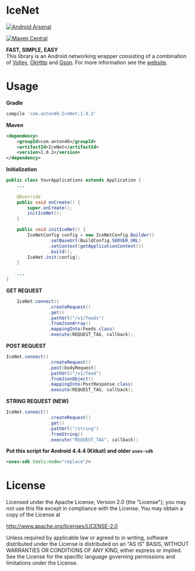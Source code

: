 IceNet
======
[![Android Arsenal](https://img.shields.io/badge/Android%20Arsenal-IceNet-brightgreen.svg?style=flat)](https://android-arsenal.com/details/1/1054)

[![Maven Central](https://maven-badges.herokuapp.com/maven-central/com.anton46/IceNet/badge.svg?style=flat)](https://maven-badges.herokuapp.com/maven-central/cz.jirutka.rsql/rsql-parser)

**FAST, SIMPLE, EASY**  
This library is an Android networking wrapper consisting of a combination of [Volley](https://github.com/mcxiaoke/android-volley), [OkHttp](https://github.com/square/okhttp) and [Gson](https://code.google.com/p/google-gson/). For more information see the [website](http://anton46.com/icenet-fast-simple-and-easy-networking-for-android/).



Usage
=====

**Gradle**
```gradle
compile 'com.anton46:IceNet:1.0.2'
````
**Maven**
```xml
<dependency>
    <groupId>com.anton46</groupId>
    <artifactId>IceNet</artifactId>
    <version>1.0.2</version>
</dependency>
````




**Initialization**
```java
public class YourApplications extends Application {
	...
	
	@Override
    public void onCreate() {
        super.onCreate();
        initIceNet();
    }

    public void initIceNet() {
        IceNetConfig config = new IceNetConfig.Builder()
                .setBaseUrl(BuildConfig.SERVER_URL)
                .setContext(getApplicationContext())
                .build();
        IceNet.init(config);
    }
    
    ...
}	
```

**GET REQUEST**
```java
	IceNet.connect()
                .createRequest()
                .get()
                .pathUrl("/v1/feeds")
                .fromJsonArray()
                .mappingInto(Feeds.class)
                .execute(REQUEST_TAG, callback);
```

**POST REQUEST**
```java
IceNet.connect()
                .createRequest()
                .post(bodyRequest)
                .pathUrl("/v1/feed")
                .fromJsonObject()
                .mappingInto(PostResponse.class)
                .execute(REQUEST_TAG, callback);
```

**STRING REQUEST (NEW)**
```java
IceNet.connect()
                .createRequest()
                .get()
                .pathUrl("/string")
                .fromString()
                .execute("REQUEST_TAG", callback);
```


**Put this script for Android 4.4.4 (Kitkat) and older `uses-sdk`**
```xml
<uses-sdk tools:node="replace"/>
```
License
=======

Licensed under the Apache License, Version 2.0 (the "License");
you may not use this file except in compliance with the License.
You may obtain a copy of the License at

   http://www.apache.org/licenses/LICENSE-2.0

Unless required by applicable law or agreed to in writing, software
distributed under the License is distributed on an "AS IS" BASIS,
WITHOUT WARRANTIES OR CONDITIONS OF ANY KIND, either express or implied.
See the License for the specific language governing permissions and
limitations under the License.

